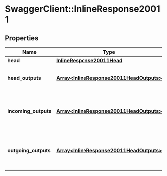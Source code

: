 # SwaggerClient::InlineResponse20011

## Properties
Name | Type | Description | Notes
------------ | ------------- | ------------- | -------------
**head** | [**InlineResponse20011Head**](InlineResponse20011Head.md) |  | [optional] 
**head_outputs** | [**Array&lt;InlineResponse20011HeadOutputs&gt;**](InlineResponse20011HeadOutputs.md) | HeadOutputs are unspent outputs confirmed in the blockchain | [optional] 
**incoming_outputs** | [**Array&lt;InlineResponse20011HeadOutputs&gt;**](InlineResponse20011HeadOutputs.md) | IncomingOutputs are unspent outputs being created by unconfirmed transactions | [optional] 
**outgoing_outputs** | [**Array&lt;InlineResponse20011HeadOutputs&gt;**](InlineResponse20011HeadOutputs.md) | OutgoingOutputs are unspent outputs being spent in unconfirmed transactions | [optional] 


